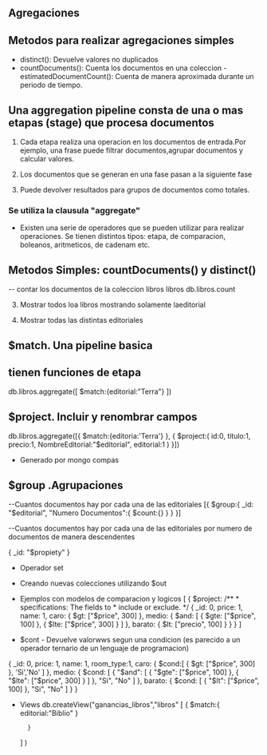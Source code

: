 ## Agregaciones

## Metodos para realizar agregaciones simples 

- distinct(): Devuelve valores no duplicados 
- countDocuments(): Cuenta los documentos en una coleccion
-estimatedDocumentCount(): Cuenta de manera aproximada durante un periodo de tiempo.

## Una aggregation pipeline consta de una o mas etapas (stage) que procesa documentos 

1. Cada etapa realiza una operacion en los documentos de entrada.Por ejemplo, una frase puede filtrar documentos,agrupar documentos y calcular valores.

2. Los documentos que se generan en una fase pasan a la siguiente fase 

3. Puede devolver resultados para grupos de documentos como totales.

### Se utiliza la clausula "aggregate"

- Existen una serie de operadores que se pueden utilizar para realizar operaciones. Se tienen distintos tipos:
etapa, de comparacion, boleanos, aritmeticos, de cadenam etc.

## Metodos Simples: countDocuments() y distinct()

-- contar los documentos de la coleccion libros libros
db.libros.count

3. Mostrar todos loa libros mostrando solamente laeditorial 

4. Mostrar todas las distintas editoriales 



## $match. Una pipeline basica
## tienen funciones de etapa

db.libros.aggregate([
    $match:{editorial:"Terra"}
])

## $project. Incluir y renombrar campos

db.libros.aggregate([{
    $match:{editoria:'Terra'}
},
{
    $project:(
        id:0,
        titulo:1,
        precio:1,
        NombreEditorial:"$editorial",
        editorial:1
    )
}])

- Generado por mongo compas

## $group .Agrupaciones

--Cuantos documentos hay por cada una de las editoriales
[{
    $group:{
        _id: "$editorial",
        "Numero Documentos":{
            $count:{}
        }
    }
}]

--Cuantos documentos hay por cada una de las editoriales por numero de documentos de manera descendentes

{
    _id: "$propiety"
}

- Operador set


- Creando nuevas colecciones utilizando $out


- Ejemplos con modelos de comparacion y logicos 
[
  {
    $project:
      /**
       * specifications: The fields to
       *   include or exclude.
       */
      {
        _id: 0,
        price: 1,
        name: 1,
        caro: {
          $gt: ["$price", 300]
        },
        medio: {
          $and: [
            {
              $gte: ["$price", 100]
            },
            {
              $lte: ["$price", 300]
            }
          ]
        },
        barato: {
          $lt: ["precio", 100]
        }
      }
  }
]
- $cont - Devuelve valorwws segun una condicion (es parecido a un operador ternario de un lenguaje de programacion)

{
  _id: 0,
  price: 1,
  name: 1,
  room_type:1,
  caro: {
    $cond:[
      {
    $gt: ["$price", 300]
      }, 'Si','No'
 ] },
  medio: {
    $cond: [
      {
        "$and": [
          {
            "$gte": ["$price", 100]
          },
          {
            "$lte": ["$price", 300]
          }
        ]
      },
      "Si",
      "No"
    ]
  },
  barato: {
    $cond: [
      {
        "$lt": ["$price", 100]
      },
      "Si",
      "No"
    ]
  }
}

- Views
db.createView("ganancias_libros","libros"
    [
        {
            $match:{
                editorial:"Biblio"
            }

        }
    ]
)